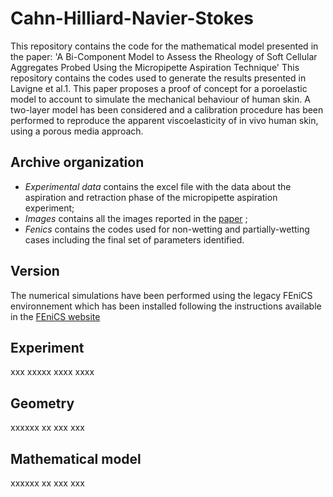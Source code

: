 # Cahn-Hilliard-Navier-Stokes
This repository contains the code for the mathematical model presented in the paper: 'A Bi-Component Model to Assess the Rheology of Soft Cellular Aggregates Probed Using the Micropipette Aspiration Technique'
This repository contains the codes used to generate the results presented in Lavigne et al.1. This paper proposes a proof of concept for a poroelastic model to account to simulate the mechanical behaviour of human skin. A two-layer model has been considered and a calibration procedure has been performed to reproduce the apparent viscoelasticity of in vivo human skin, using a porous media approach.

## Archive organization
* _Experimental data_ contains the excel file with the data about the aspiration and retraction phase of the micropipette aspiration experiment;
* _Images_ contains all the images reported in the [paper](https://www.i2m.u-bordeaux.fr/L-institut-UMR-5295/pages_perso/Sciume-Giuseppe) ; 
* _Fenics_ contains the codes used for non-wetting and partially-wetting cases including the final set of parameters identified.

## Version
The numerical simulations have been performed using the legacy FEniCS environnement which has been installed following the instructions available in the [FEniCS website](https://fenicsproject.org/download/)

## Experiment
xxx xxxxx xxxx xxxx

## Geometry
xxxxxx xx  xxx xxx

## Mathematical model
xxxxxx xx  xxx xxx

